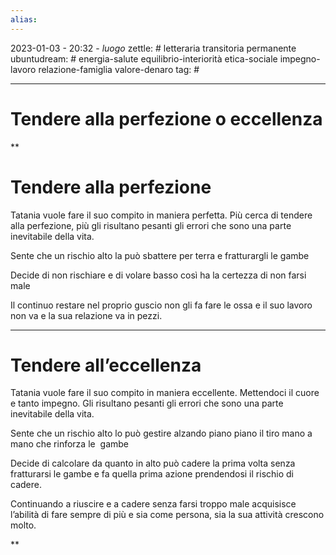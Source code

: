 ```yaml
---
alias: 
---
```

2023-01-03 - 20:32 - *luogo*
zettle: # letteraria transitoria permanente
ubuntudream: # energia-salute equilibrio-interiorità etica-sociale impegno-lavoro relazione-famiglia valore-denaro 
tag: #

---
# Tendere alla perfezione o eccellenza

**

# Tendere alla perfezione

Tatania vuole fare il suo compito in maniera perfetta. Più cerca di tendere alla perfezione, più gli risultano pesanti gli errori che sono una parte inevitabile della vita.

Sente che un rischio alto la può sbattere per terra e fratturargli le gambe

Decide di non rischiare e di volare basso così ha la certezza di non farsi male

Il continuo restare nel proprio guscio non gli fa fare le ossa e il suo lavoro non va e la sua relazione va in pezzi.

  
  

---

# Tendere all’eccellenza

Tatania vuole fare il suo compito in maniera eccellente. Mettendoci il cuore e tanto impegno. Gli risultano pesanti gli errori che sono una parte inevitabile della vita.

Sente che un rischio alto lo può gestire alzando piano piano il tiro mano a mano che rinforza le  gambe

Decide di calcolare da quanto in alto può cadere la prima volta senza fratturarsi le gambe e fa quella prima azione prendendosi il rischio di cadere.

Continuando a riuscire e a cadere senza farsi troppo male acquisisce l’abilità di fare sempre di più e sia come persona, sia la sua attività crescono molto.

**